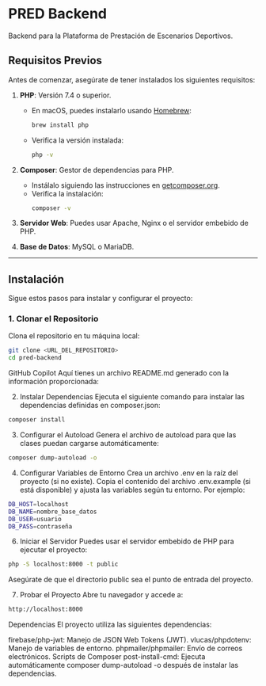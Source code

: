 # PRED Backend

Backend para la Plataforma de Prestación de Escenarios Deportivos.

## Requisitos Previos

Antes de comenzar, asegúrate de tener instalados los siguientes requisitos:

1. **PHP**: Versión 7.4 o superior.
   - En macOS, puedes instalarlo usando [Homebrew](https://brew.sh/):
     ```bash
     brew install php
     ```
   - Verifica la versión instalada:
     ```bash
     php -v
     ```

2. **Composer**: Gestor de dependencias para PHP.
   - Instálalo siguiendo las instrucciones en [getcomposer.org](https://getcomposer.org/download/).
   - Verifica la instalación:
     ```bash
     composer -v
     ```

3. **Servidor Web**: Puedes usar Apache, Nginx o el servidor embebido de PHP.

4. **Base de Datos**: MySQL o MariaDB.

---

## Instalación

Sigue estos pasos para instalar y configurar el proyecto:

### 1. Clonar el Repositorio
Clona el repositorio en tu máquina local:
```bash
git clone <URL_DEL_REPOSITORIO>
cd pred-backend 
```


GitHub Copilot
Aquí tienes un archivo README.md generado con la información proporcionada:

2. Instalar Dependencias
Ejecuta el siguiente comando para instalar las dependencias definidas en composer.json:
```bash
composer install
```
3. Configurar el Autoload
Genera el archivo de autoload para que las clases puedan cargarse automáticamente:
```bash
composer dump-autoload -o
```

4. Configurar Variables de Entorno
Crea un archivo .env en la raíz del proyecto (si no existe).
Copia el contenido del archivo .env.example (si está disponible) y ajusta las variables según tu entorno. Por ejemplo:
```bash
DB_HOST=localhost
DB_NAME=nombre_base_datos
DB_USER=usuario
DB_PASS=contraseña
```

6. Iniciar el Servidor
Puedes usar el servidor embebido de PHP para ejecutar el proyecto:
```bash
php -S localhost:8000 -t public
```
Asegúrate de que el directorio public sea el punto de entrada del proyecto.

7. Probar el Proyecto
Abre tu navegador y accede a:
```bash
http://localhost:8000
```
Dependencias
El proyecto utiliza las siguientes dependencias:

firebase/php-jwt: Manejo de JSON Web Tokens (JWT).
vlucas/phpdotenv: Manejo de variables de entorno.
phpmailer/phpmailer: Envío de correos electrónicos.
Scripts de Composer
post-install-cmd: Ejecuta automáticamente composer dump-autoload -o después de instalar las dependencias.
